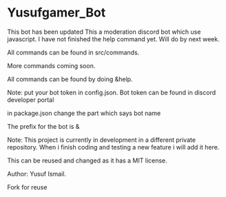 # Yusufgamer_Bot
This bot has been updated
This a moderation discord bot which use javascript. I have not finished the help command yet. Will do by next week.

All commands can be found in src/commands. 

More commands coming soon.

All commands can be found by doing &help.

Note: put your bot token in config.json. Bot token can be found in discord developer portal

in package.json change the part which says bot name

The prefix for the bot is &

Note: This project is currently in development in a different private repository. When i finish coding and testing a new feature i will add it here. 

This can be reused and changed as it has a MIT license.

Author: Yusuf Ismail.

Fork for reuse